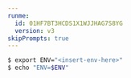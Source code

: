 ```yaml
---
runme:
  id: 01HF7BT3HCDS1X1WJJHAG7S8YG
  version: v3
skipPrompts: true
---
```


```sh {"id":"01HF7BT3HBDTRGQAQMHNSXB9K2"}
$ export ENV="<insert-env-here>"
$ echo "ENV=$ENV"
```
